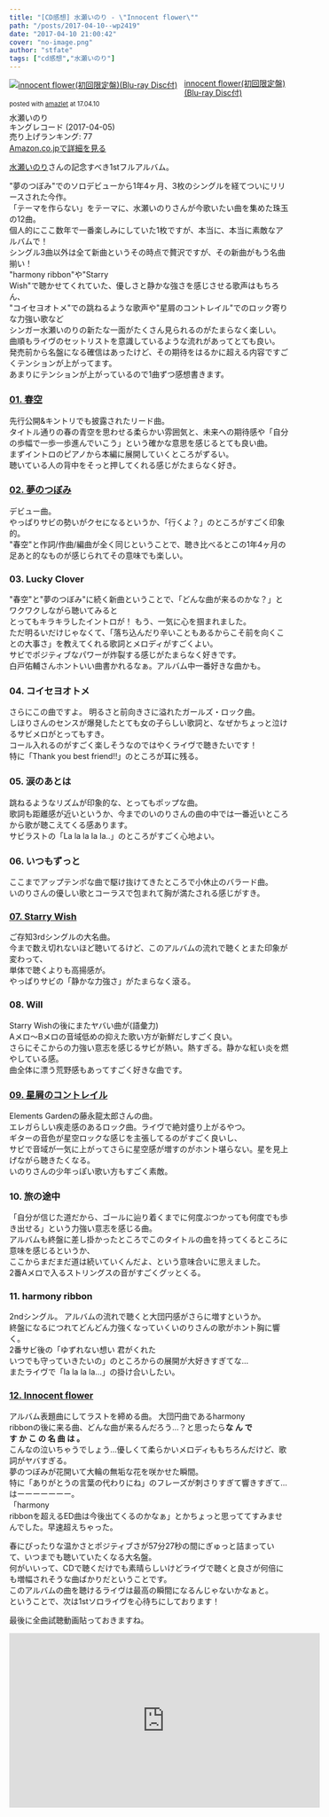 ```yaml
---
title: "[CD感想] 水瀬いのり - \"Innocent flower\""
path: "/posts/2017-04-10--wp2419"
date: "2017-04-10 21:00:42"
cover: "no-image.png"
author: "stfate"
tags: ["cd感想","水瀬いのり"]
---
```


<style type="text/css">
<!--
p {white-space: pre-wrap};
-->
</style>

<div class="amazlet-box" style="margin-bottom:0px;"><div class="amazlet-image" style="float:left;margin:0px 12px 1px 0px;"><a href="http://www.amazon.co.jp/exec/obidos/ASIN/B01N9NHM8T" name="amazletlink" target="_blank"><img src="https://images-fe.ssl-images-amazon.com/images/I/51aYItqS1iL._SL160_.jpg" alt="innocent flower(初回限定盤)(Blu-ray Disc付)" style="border: none;" /></a></div><div class="amazlet-info" style="line-height:120%; margin-bottom: 10px"><div class="amazlet-name" style="margin-bottom:10px;line-height:120%"><a href="http://www.amazon.co.jp/exec/obidos/ASIN/B01N9NHM8T" name="amazletlink" target="_blank">innocent flower(初回限定盤)(Blu-ray Disc付)</a><div class="amazlet-powered-date" style="font-size:80%;margin-top:5px;line-height:120%">posted with <a href="http://www.amazlet.com/" title="amazlet" target="_blank">amazlet</a> at 17.04.10</div></div><div class="amazlet-detail">水瀬いのり <br />キングレコード (2017-04-05)<br />売り上げランキング: 77<br /></div><div class="amazlet-sub-info" style="float: left;"><div class="amazlet-link" style="margin-top: 5px"><a href="http://www.amazon.co.jp/exec/obidos/ASIN/B01N9NHM8T" name="amazletlink" target="_blank">Amazon.co.jpで詳細を見る</a></div></div></div><div class="amazlet-footer" style="clear: left"></div></div>

<a href="https://inoriminase.com/">水瀬いのり</a>さんの記念すべき1stフルアルバム。

"夢のつぼみ"でのソロデビューから1年4ヶ月、3枚のシングルを経てついにリリースされた今作。
「テーマを作らない」をテーマに、水瀬いのりさんが今歌いたい曲を集めた珠玉の12曲。
個人的にここ数年で一番楽しみにしていた1枚ですが、本当に、本当に素敵なアルバムで！
シングル3曲以外は全て新曲というその時点で贅沢ですが、その新曲がもう名曲揃い！
"harmony ribbon"や"Starry Wish"で聴かせてくれていた、優しさと静かな強さを感じさせる歌声はもちろん、
"コイセヨオトメ"での跳ねるような歌声や"星屑のコントレイル"でのロック寄りな力強い歌など
シンガー水瀬いのりの新たな一面がたくさん見られるのがたまらなく楽しい。
曲順もライヴのセットリストを意識しているような流れがあってとても良い。
発売前から名盤になる確信はあったけど、その期待をはるかに超える内容ですごくテンションが上がってます。
あまりにテンションが上がっているので1曲ずつ感想書きます。

<h3><a href="https://www.youtube.com/watch?v=_piwZo_xo1E">01. 春空</a></h3>

先行公開&amp;キントリでも披露されたリード曲。
タイトル通りの春の青空を思わせる柔らかい雰囲気と、未来への期待感や「自分の歩幅で一歩一歩進んでいこう」という確かな意思を感じるとても良い曲。
まずイントロのピアノから本編に展開していくところがずるい。
聴いている人の背中をそっと押してくれる感じがたまらなく好き。

<h3><a href="https://www.youtube.com/watch?v=vFwnhegkDdE">02. 夢のつぼみ</a></h3>

デビュー曲。
やっぱりサビの勢いがクセになるというか、「行くよ？」のところがすごく印象的。
"春空"と作詞/作曲/編曲が全く同じということで、聴き比べるとこの1年4ヶ月の足あと的なものが感じられてその意味でも楽しい。

<h3>03. Lucky Clover</h3>

"春空"と"夢のつぼみ"に続く新曲ということで、「どんな曲が来るのかな？」とワクワクしながら聴いてみると
とってもキラキラしたイントロが！
もう、一気に心を掴まれました。
ただ明るいだけじゃなくて、「落ち込んだり辛いこともあるからこそ前を向くことの大事さ」を教えてくれる歌詞とメロディがすごくよい。
サビでポジティブなパワーが炸裂する感じがたまらなく好きです。
白戸佑輔さんホントいい曲書かれるなぁ。アルバム中一番好きな曲かも。

<h3>04. コイセヨオトメ</h3>

さらにこの曲ですよ。
明るさと前向きさに溢れたガールズ・ロック曲。
しほりさんのセンスが爆発したとても女の子らしい歌詞と、なぜかちょっと泣けるサビメロがとってもすき。
コール入れるのがすごく楽しそうなのではやくライヴで聴きたいです！
特に「Thank you best friend!!」のところが耳に残る。

<h3>05. 涙のあとは</h3>

跳ねるようなリズムが印象的な、とってもポップな曲。
歌詞も距離感が近いというか、今までのいのりさんの曲の中では一番近いところから歌が聴こえてくる感あります。
サビラストの「La la la la la..」のところがすごく心地よい。

<h3>06. いつもずっと</h3>

ここまでアップテンポな曲で駆け抜けてきたところで小休止のバラード曲。
いのりさんの優しい歌とコーラスで包まれて胸が満たされる感じがすき。

<h3><a href="https://www.youtube.com/watch?v=Y_1yU5ytWAU">07. Starry Wish</a></h3>

ご存知3rdシングルの大名曲。
今まで数え切れないほど聴いてるけど、このアルバムの流れで聴くとまた印象が変わって、
単体で聴くよりも高揚感が。
やっぱりサビの「静かな力強さ」がたまらなく滾る。

<h3>08. Will</h3>

Starry Wishの後にまたヤバい曲が(語彙力)
Aメロ～Bメロの音域低めの抑えた歌い方が新鮮だしすごく良い。
さらにそこからの力強い意志を感じるサビが熱い。熱すぎる。静かな紅い炎を燃やしている感。
曲全体に漂う荒野感もあってすごく好きな曲です。

<h3><a href="https://www.youtube.com/watch?v=wWAqZ36kphI">09. 星屑のコントレイル</a></h3>

Elements Gardenの藤永龍太郎さんの曲。
エレガらしい疾走感のあるロック曲。ライヴで絶対盛り上がるやつ。
ギターの音色が星空ロックな感じを主張してるのがすごく良いし、
サビで音域が一気に上がってさらに星空感が増すのがホント堪らない。星を見上げながら聴きたくなる。
いのりさんの少年っぽい歌い方もすごく素敵。

<h3>10. 旅の途中</h3>

「自分が信じた道だから、ゴールに辿り着くまでに何度ぶつかっても何度でも歩き出せる」という力強い意志を感じる曲。
アルバムも終盤に差し掛かったところでこのタイトルの曲を持ってくるところに意味を感じるというか、
ここからまだまだ道は続いていくんだよ、という意味合いに思えました。
2番Aメロで入るストリングスの音がすごくグッとくる。

<h3>11. harmony ribbon</h3>

2ndシングル。
アルバムの流れで聴くと大団円感がさらに増すというか。
終盤になるにつれてどんどん力強くなっていくいのりさんの歌がホント胸に響く。
2番サビ後の「ゆずれない想い 君がくれた いつでも守っていきたいの」のところからの展開が大好きすぎてな…
またライヴで「la la la la...」の掛け合いしたい。

<h3><a href="https://www.youtube.com/watch?v=SP68WcAoHIs">12. Innocent flower</a></h3>

アルバム表題曲にしてラストを締める曲。
大団円曲であるharmony ribbonの後に来る曲、どんな曲が来るんだろう…？と思ったら<strong>な ん で す か こ の 名 曲 は 。</strong>
こんなの泣いちゃうでしょう…優しくて柔らかいメロディももちろんだけど、歌詞がヤバすぎる。
夢のつぼみが花開いて大輪の無垢な花を咲かせた瞬間。
特に「ありがとうの言葉の代わりにね」のフレーズが刺さりすぎて響きすぎて…はーーーーーーー。
「harmony ribbonを超えるED曲は今後出てくるのかなぁ」とかちょっと思っててすみませんでした。早速超えちゃった。

春にぴったりな温かさとポジティブさが57分27秒の間にぎゅっと詰まっていて、いつまでも聴いていたくなる大名盤。
何がいいって、CDで聴くだけでも素晴らしいけどライヴで聴くと良さが何倍にも増幅されそうな曲ばかりだということです。
このアルバムの曲を聴けるライヴは最高の瞬間になるんじゃないかなぁと。
ということで、次は1stソロライヴを心待ちにしております！

最後に全曲試聴動画貼っておきますね。

<iframe width="560" height="315" src="https://www.youtube.com/embed/pDPGKvgPKyk" frameborder="0" allowfullscreen></iframe>